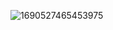 ![1690527465453975](https://github.com/IvarsLevans/IvarsLevans/assets/78017471/95eab5cd-54b2-4ffd-84dd-9548d37c16f0)
